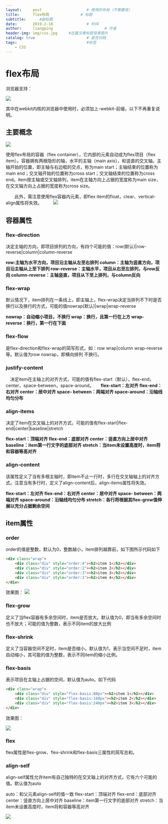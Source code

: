 ```yaml
---
layout:     post   				    # 使用的布局（不需要改）
title:      flex布局 				# 标题 
subtitle:      #副标题
date:       2019-2-18 				# 时间
author:     liangping 						# 作者
header-img: img/css.jpg 	#这篇文章标题背景图片
catalog: true 						# 是否归档
tags:								#标签
    - CSS
---
```


# flex布局

浏览器支持：

![](https://ws2.sinaimg.cn/large/006tKfTcgy1g0aazacyc0j30ji04j3z0.jpg)

其中在webkit内核的浏览器中使用时，必须加上-webkit-前缀，以下不再重复说明。

## 主要概念

![](https://ws2.sinaimg.cn/large/006tKfTcgy1g0ab0i7gjdj30fw0avwf7.jpg)

使用flex布局的容器（flex container），它内部的元素自动成为flex项目（flex item）。容器拥有两根隐形的轴，水平的主轴（main axis），和竖直的交叉轴。主轴开始的位置，即主轴与右边框的交点，称为main start；主轴结束的位置称为main end；交叉轴开始的位置称为cross start；交叉轴结束的位置称为cross end。item按主轴或交叉轴排列，item在主轴方向上占据的宽度称为main size，在交叉轴方向上占据的宽度称为cross size。

　　此外，需注意使用flex容器内元素，即flex item的float，clear、vertical-align属性将失效。
　　
![](https://ws1.sinaimg.cn/large/006tKfTcgy1g0ab27bzw3j30z20ax7a6.jpg)

## 容器属性
### flex-direction
决定主轴的方向，即项目排列的方向，有四个可能的值：row(默认)|row-reverse|column|column-reverse

**row:主轴为水平方向，项目沿主轴从左至右排列
column：主轴为竖直方向，项目沿主轴从上至下排列
row-reverse：主轴水平，项目从右至左排列，与row反向
column-reverse：主轴竖直，项目从下至上排列，与column反向**

### flex-wrap
默认情况下，item排列在一条线上，即主轴上，flex-wrap决定当排列不下时是否换行以及换行的方式，可能的值nowrap(默认)|wrap|wrap-reverse

**nowrap：自动缩小项目，不换行
wrap：换行，且第一行在上方
wrap-reverse：换行，第一行在下面**

### flex-flow
是flex-direction和flex-wrap的简写形式，如：row wrap|column wrap-reverse等。默认值为row nowrap，即横向排列 不换行。

### justify-content
　决定item在主轴上的对齐方式，可能的值有flex-start（默认），flex-end，center，space-between，space-around。
　
**flex-start：左对齐
flex-end：右对齐
center：居中对齐
space- between：两端对齐
space-around：沿轴线均匀分布**

### align-items
决定了item在交叉轴上的对齐方式，可能的值有flex-start|flex-end|center|baseline|stretch

**flex-start：顶端对齐
flex-end：底部对齐
center：竖直方向上居中对齐
baseline：item第一行文字的底部对齐
stretch：当item未设置高度时，item将和容器等高对齐**

### align-content
该属性定义了当有多根主轴时，即item不止一行时，多行在交叉轴轴上的对齐方式。注意当有多行时，定义了align-content后，align-items属性将失效。

**flex-start：左对齐
flex-end：右对齐
center：居中对齐
space- between：两端对齐
space-around：沿轴线均匀分布
stretch：各行将根据其flex-grow值伸展以充分占据剩余空间**

## item属性
### order
order的值是整数，默认为0，整数越小，item排列越靠前，如下图所示代码如下
```html
<div class="wrap">
    <div class="div" style="order:4"><h2>item 1</h2></div>
    <div class="div" style="order:2"><h2>item 2</h2></div>
    <div class="div" style="order:3"><h2>item 3</h2></div>
    <div class="div" style="order:1"><h2>item 4</h2></div>
</div>
```

效果图：
![](https://ws2.sinaimg.cn/large/006tKfTcgy1g0abdrk4fkj30c90c2jrm.jpg)

### flex-grow
定义了当flex容器有多余空间时，item是否放大。默认值为0，即当有多余空间时也不放大；可能的值为整数，表示不同item的放大比例

### flex-shrink
定义了当容器空间不足时，item是否缩小。默认值为1，表示当空间不足时，item自动缩小，其可能的值为整数，表示不同item的缩小比例。

### flex-basis
表示项目在主轴上占据的空间，默认值为auto。如下代码

```html
<div class="wrap">
    <div class="div" style="flex-basis:80px"><h2>item 1</h2></div>
    <div class="div" style="flex-basis:160px"><h2>item 2</h2></div>
    <div class="div" style="flex-basis:240px"><h2>item 3</h2></div>
</div>
```

效果图：

![](https://ws3.sinaimg.cn/large/006tKfTcgy1g0abgp8i59j30eq08zt8x.jpg)

### flex
flex属性是flex-grow、flex-shrink和flex-basis三属性的简写总和。

### align-self

align-self属性允许item有自己独特的在交叉轴上的对齐方式，它有六个可能的值。默认值为auto

auto：和父元素align-self的值一致
flex-start：顶端对齐
flex-end：底部对齐
center：竖直方向上居中对齐
baseline：item第一行文字的底部对齐
stretch：当item未设置高度时，item将和容器等高对齐

![](https://ws2.sinaimg.cn/large/006tKfTcgy1g0abib19wcj30f709iaaj.jpg)

